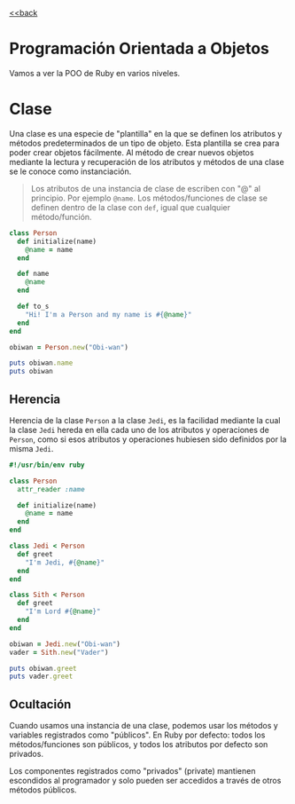 [<<back](README.md)

# Programación Orientada a Objetos

Vamos a ver la POO de Ruby en varios niveles.

# Clase

Una clase es una especie de "plantilla" en la que se definen los atributos y métodos predeterminados de un tipo de objeto. Esta plantilla se crea para poder crear objetos fácilmente. Al método de crear nuevos objetos mediante la lectura y recuperación de los atributos y métodos de una clase se le conoce como instanciación.

> Los atributos de una instancia de clase de escriben con "@" al principio. Por ejemplo `@name`. Los métodos/funciones de clase se definen dentro de la clase con `def`, igual que cualquier método/función.

```ruby
class Person
  def initialize(name)
    @name = name
  end

  def name
    @name
  end

  def to_s
    "Hi! I'm a Person and my name is #{@name}"
  end
end

obiwan = Person.new("Obi-wan")

puts obiwan.name
puts obiwan
```

## Herencia

Herencia de la clase `Person` a la clase `Jedi`, es la facilidad mediante la cual la clase `Jedi` hereda en ella cada uno de los atributos y operaciones de `Person`, como si esos atributos y operaciones hubiesen sido definidos por la misma `Jedi`.

```ruby
#!/usr/bin/env ruby

class Person
  attr_reader :name

  def initialize(name)
    @name = name
  end
end

class Jedi < Person
  def greet
    "I'm Jedi, #{@name}"
  end
end

class Sith < Person
  def greet
    "I'm Lord #{@name}"
  end
end

obiwan = Jedi.new("Obi-wan")
vader = Sith.new("Vader")

puts obiwan.greet
puts vader.greet
```

## Ocultación

Cuando usamos una instancia de una clase, podemos usar los métodos y variables registrados como "públicos". En Ruby por defecto: todos los métodos/funciones son públicos, y todos los atributos por defecto son privados.

Los componentes registrados como "privados" (private) mantienen escondidos al programador y solo pueden ser accedidos a través de otros métodos públicos.
